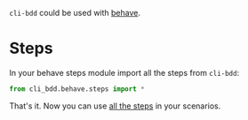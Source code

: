 `cli-bdd` could be used with [behave](https://pythonhosted.org/behave/index.html).

# Steps

In your behave steps module import all the steps from `cli-bdd`:

```python
from cli_bdd.behave.steps import *
```

That's it. Now you can use [all the steps](/steps/) in your scenarios.
